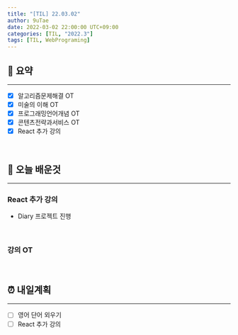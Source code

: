 ```yaml
---
title: "[TIL] 22.03.02"
author: 9uTae
date: 2022-03-02 22:00:00 UTC+09:00
categories: [TIL, "2022.3"]
tags: [TIL, WebPrograming]
---
```


## 🏁 요약

---

- [x] 알고리즘문제해결 OT
- [x] 미술의 이해 OT
- [x] 프로그래밍언어개념 OT
- [x] 콘텐츠전략과서비스 OT
- [x] React 추가 강의

<br>

## 📑 오늘 배운것

---

### React 추가 강의

- Diary 프로젝트 진행

<br>

### 강의 OT

<br>

## ⏰ 내일계획

---

- [ ] 영어 단어 외우기
- [ ] React 추가 강의

<br>
